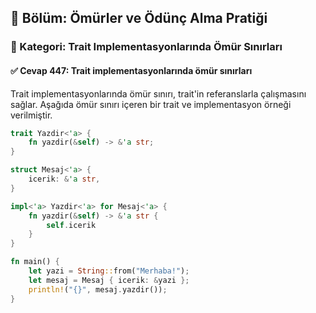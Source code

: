 ## 📘 Bölüm: Ömürler ve Ödünç Alma Pratiği  
### 🔹 Kategori: Trait Implementasyonlarında Ömür Sınırları  
#### ✅ Cevap 447: Trait implementasyonlarında ömür sınırları

Trait implementasyonlarında ömür sınırı, trait'in referanslarla çalışmasını sağlar. Aşağıda ömür sınırı içeren bir trait ve implementasyon örneği verilmiştir.

```rust
trait Yazdir<'a> {
    fn yazdir(&self) -> &'a str;
}

struct Mesaj<'a> {
    icerik: &'a str,
}

impl<'a> Yazdir<'a> for Mesaj<'a> {
    fn yazdir(&self) -> &'a str {
        self.icerik
    }
}

fn main() {
    let yazi = String::from("Merhaba!");
    let mesaj = Mesaj { icerik: &yazi };
    println!("{}", mesaj.yazdir());
}
```
